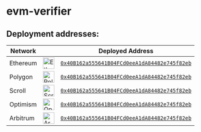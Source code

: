 # evm-verifier



## Deployment addresses:

| Network    |  | Deployed Address     |
|------------|------|----------------------|
| Ethereum   | <img src="https://cryptologos.cc/logos/ethereum-eth-logo.png?v=024" alt="Ethereum" width="30"/> | [`0x40B162a555641B04FCd0eeA1dA84482e745f82eb`](https://etherscan.io/address/0xb9CcEe4d9CeFD1C10D4086E29a7889BBe05c2692#code) |
| Polygon    | <img src="https://cryptologos.cc/logos/polygon-matic-logo.png?v=024" alt="Polygon" width="30"/> | [`0x40B162a555641B04FCd0eeA1dA84482e745f82eb`](https://polygonscan.com/address/0xd199eA798750c1c0769062c098e6B811727cAa66#code) |
| Scroll   | <img src="https://scrollscan.com/assets/scroll/images/svg/logos/chain-light.svg?v=24.6.3.0" alt="Scroll" width="30"/> | [`0x40B162a555641B04FCd0eeA1dA84482e745f82eb`](https://scrollscan.com/address/0xc6174ef55415a6ed5be56550dd6b204fc1842f4c#code) |
| Optimism   | <img src="https://cryptologos.cc/logos/optimism-ethereum-op-logo.png?v=024" alt="Optimism" width="30"/> | [`0x40B162a555641B04FCd0eeA1dA84482e745f82eb`](https://optimistic.etherscan.io/address/0x5C862cC2406715Afa2104041076953386D22fFFF#code) |
| Arbitrum   | <img src="https://cryptologos.cc/logos/arbitrum-arb-logo.png?v=024" alt="Arbitrum" width="30"/> | [`0x40B162a555641B04FCd0eeA1dA84482e745f82eb`](https://arbiscan.io/address/0x5C862cC2406715Afa2104041076953386D22fFFF#code) |

